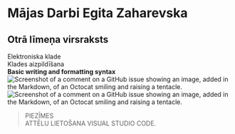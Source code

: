 # Mājas Darbi Egita Zaharevska
## Otrā līmeņa virsraksts
Elektroniska klade  
Klades aizpildīšana  
**Basic writing and formatting syntax**    
![Screenshot of a comment on a GitHub issue showing an image, added in the Markdown, of an Octocat smiling and raising a tentacle.](https://myoctocat.com/assets/images/base-octocat.svg)    
![Screenshot of a comment on a GitHub issue showing an image, added in the Markdown, of an Octocat smiling and raising a tentacle.](https://encrypted-tbn0.gstatic.com/images?q=tbn:ANd9GcT5vIjxSm1Wb8sqMmAyzXRZ_PC_0_c42Wb5Ig&s)
> PIEZĪMES  
> ATTĒLU LIETOŠANA VISUAL STUDIO CODE.  